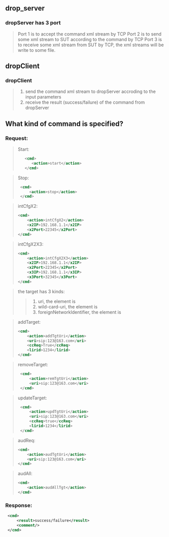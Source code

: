 ## drop_server
### dropServer has 3 port
> Port 1 is to accept the command xml stream by TCP
> Port 2 is to send some xml stream to SUT according to the command by TCP
> Port 3 is to receive some xml stream from SUT by TCP, the xml streams will be write to some file.

## dropClient
### dropClient
> 1. send the command xml stream to dropServer accroding to the input parameters
> 2. receive the result (success/failure) of the command from dropServer


## What kind of command is specified?
### Request:
> Start:
> ```xml
>    <cmd>
>       <action>start</action>
>    </cmd>
>```


>  Stop:
> ```xml
>  <cmd>
>      <action>stop</action>
>  </cmd>
> ```

> intCfgX2:
> ```xml
> <cmd>
>     <action>intCfgX2</action>
>     <x2IP>192.168.1.1</x2IP>
>     <x2Port>22345</x2Port>
> </cmd>
> ```

> intCfgX2X3:
> ```xml
> <cmd>
>     <action>intCfgX2X3</action>
>     <x2IP>192.168.1.1</x2IP>
>     <x2Port>22345</x2Port>
>     <x3IP>192.168.1.1</x3IP>
>     <x3Port>32345</x3Port>
> </cmd>
> ```

> the target has 3 kinds:
>> 1. uri, the element is <uri>
>> 2. wild-card-uri, the element is <wuri>
>> 3. foreignNetworkIdentifier, the element is <fni>

> addTarget:
> ```xml
> <cmd>
>     <action>addTgtUri</action>
>     <uri>sip:123@163.com</uri>
>     <ccReq>True</ccReq>
>     <lirid>1234</lirid>
> </cmd>
> ```

>  removeTarget:
> ```xml
>  <cmd>
>      <action>remTgtUri</action>
>      <uri>sip:123@163.com</uri>
>  </cmd>
> ```

>  updateTarget:
> ```xml
>  <cmd>
>      <action>updTgtUri</action>
>      <uri>sip:123@163.com</uri>
>      <ccReq>true</ccReq>
>      <lirid>1234</lirid>
>  </cmd>
> ```

> audReq:
> ```xml
> <cmd>
>     <action>audTgtUri</action>
>     <uri>sip:123@163.com</uri>
> </cmd>
> ```

> audAll:
> ```xml
> <cmd>
>     <action>audAllTgt</action>
> </cmd>
> ```
###  Response:

```xml
 <cmd>
     <result>success/failure</result>
     <comment/>
 </cmd>   
```
